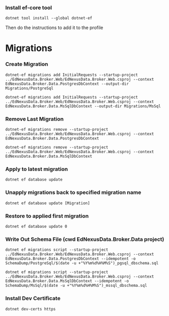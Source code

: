 ### Install ef-core tool
```
dotnet tool install --global dotnet-ef
```
Then do the instructions to add it to the profile

# Migrations

### Create Migration
```
dotnet-ef migrations add InitialRequests --startup-project ../EdNexusData.Broker.Web/EdNexusData.Broker.Web.csproj --context EdNexusData.Broker.Data.PostgresDbContext --output-dir Migrations/PostgreSql
```
```
dotnet-ef migrations add InitialRequests --startup-project ../EdNexusData.Broker.Web/EdNexusData.Broker.Web.csproj --context EdNexusData.Broker.Data.MsSqlDbContext --output-dir Migrations/MsSql
```
### Remove Last Migration
```
dotnet-ef migrations remove --startup-project ../EdNexusData.Broker.Web/EdNexusData.Broker.Web.csproj --context EdNexusData.Broker.Data.PostgresDbContext
```
```
dotnet-ef migrations remove --startup-project ../EdNexusData.Broker.Web/EdNexusData.Broker.Web.csproj --context EdNexusData.Broker.Data.MsSqlDbContext
```
### Apply to latest migration
```
dotnet ef database update
```
### Unapply migrations back to specified migration name
```
dotnet ef database update [Migration]
```
### Restore to applied first migration
```
dotnet ef database update 0
```
### Write Out Schema File (cwd EdNexusData.Broker.Data project)
```
dotnet ef migrations script --startup-project ../EdNexusData.Broker.Web/EdNexusData.Broker.Web.csproj --context EdNexusData.Broker.Data.PostgresDbContext --idempotent -o SchemaDump/PostgreSql/$(date -u +"%Y%m%d%H%M%S")_pgsql_dbschema.sql
```
```
dotnet ef migrations script --startup-project ../EdNexusData.Broker.Web/EdNexusData.Broker.Web.csproj --context EdNexusData.Broker.Data.MsSqlDbContext --idempotent -o SchemaDump/MsSql/$(date -u +"%Y%m%d%H%M%S")_mssql_dbschema.sql
```
### Install Dev Certificate
```
dotnet dev-certs https
```
